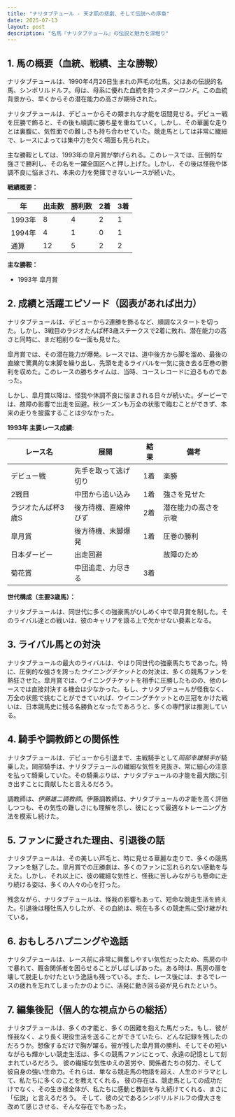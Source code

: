```yaml
---
title: "ナリタブテュール - 天才肌の悲劇、そして伝説への序章"
date: 2025-07-13
layout: post
description: "名馬『ナリタブテュール』の伝説と魅力を深堀り"
---
```


## 1. 馬の概要（血統、戦績、主な勝鞍）

ナリタブテュールは、1990年4月26日生まれの芦毛の牡馬。父はあの伝説的名馬、シンボリルドルフ。母は、母系に優れた血統を持つ*スターロンド*。この血統背景から、早くからその潜在能力の高さが期待された。

ナリタブテュールは、デビューからその類まれな才能を垣間見せる。デビュー戦を圧勝で飾ると、その後も順調に勝ち星を重ねていく。しかし、その華麗な走りとは裏腹に、気性面での難しさも持ち合わせていた。競走馬としては非常に繊細で、レースによっては集中力を欠く場面も見られた。

主な勝鞍としては、1993年の皐月賞が挙げられる。このレースでは、圧倒的な強さで勝利し、その名を一躍全国区へと押し上げた。しかし、その後は怪我や体調不良に悩まされ、本来の力を発揮できないレースが続いた。

**戦績概要：**

| 年 | 出走数 | 勝利数 | 2着 | 3着 |
|---|---|---|---|---|
| 1993年 | 8 | 4 | 2 | 1 |
| 1994年 | 4 | 1 | 0 | 1 |
| 通算 | 12 | 5 | 2 | 2 |

**主な勝鞍：**

* 1993年 皐月賞


## 2. 成績と活躍エピソード（図表があれば出力）

ナリタブテュールは、デビューから2連勝を飾るなど、順調なスタートを切った。しかし、3戦目のラジオたんぱ杯3歳ステークスで2着に敗れ、潜在能力の高さと同時に、まだ粗削りな一面も見せた。

皐月賞では、その潜在能力が爆発。レースでは、道中後方から脚を溜め、最後の直線で驚異的な末脚を繰り出し、先頭を走るライバルを一気に抜き去る圧巻の勝利を収めた。このレースの勝ちタイムは、当時、コースレコードに迫るものであった。

しかし、皐月賞以降は、怪我や体調不良に悩まされる日々が続いた。ダービーでは、故障の影響で出走を回避。秋シーズンも万全の状態で臨むことができず、本来の走りを披露することは少なかった。

**1993年 主要レース成績:**

| レース名 | 展開 | 結果 | 備考 |
|---|---|---|---|
| デビュー戦 | 先手を取って逃げ切り | 1着 | 楽勝 |
| 2戦目 | 中団から追い込み | 1着 | 強さを見せた |
| ラジオたんぱ杯3歳S | 後方待機、直線伸びず | 2着 | 潜在能力の高さを示唆 |
| 皐月賞 | 後方待機、末脚爆発 | 1着 | 圧巻の勝利 |
| 日本ダービー | 出走回避 |  | 故障のため |
| 菊花賞 | 中団追走、力尽きる | 3着 |  |

**世代構成（主要3歳馬）：**

ナリタブテュールは、同世代に多くの強豪馬がひしめく中で皐月賞を制した。そのライバル達との戦いは、彼のキャリアを語る上で欠かせない要素となる。


## 3. ライバル馬との対決

ナリタブテュールの最大のライバルは、やはり同世代の強豪馬たちであった。特に、圧倒的な強さを誇った*ウイニングチケット*との対決は、多くの競馬ファンを熱狂させた。皐月賞では、ウイニングチケットを相手に圧勝したものの、他のレースでは直接対決する機会は少なかった。もし、ナリタブテュールが怪我なく、万全の状態で挑むことができていれば、ウイニングチケットとの三冠をかけた戦いは、日本競馬史に残る名勝負となったであろうと、多くの専門家は推測している。


## 4. 騎手や調教師との関係性

ナリタブテュールは、デビューから引退まで、主戦騎手として*岡部幸雄騎手*が騎乗した。岡部騎手は、ナリタブテュールの繊細な気性を見抜き、常に細心の注意を払って騎乗していた。その騎乗ぶりは、ナリタブテュールの才能を最大限に引き出すことに貢献したと言えるだろう。

調教師は、*伊藤雄二調教師*。伊藤調教師は、ナリタブテュールの才能を高く評価しつつも、その気性の難しさにも理解を示し、彼にとって最適なトレーニング方法を模索し続けた。


## 5. ファンに愛された理由、引退後の話

ナリタブテュールは、その美しい芦毛と、時に見せる華麗な走りで、多くの競馬ファンを魅了した。皐月賞での圧勝劇は、多くのファンに忘れられない感動を与えた。しかし、それ以上に、彼の繊細な気性と、怪我に苦しみながらも懸命に走り続ける姿は、多くの人々の心を打った。

残念ながら、ナリタブテュールは、怪我の影響もあって、短命な競走生活を終えた。引退後は種牡馬入りしたが、その血統は、現在も多くの競走馬に受け継がれている。


## 6. おもしろハプニングや逸話

ナリタブテュールは、レース前に非常に興奮しやすい気性だったため、馬房の中で暴れて、厩舎関係者を困らせることがしばしばあった。ある時は、馬房の扉を壊して脱走しかけたという逸話も残っている。また、レース後には、まるでレースの疲れを忘れてしまったかのように、活発に動き回る姿が見られたという。


## 7. 編集後記（個人的な視点からの総括）

ナリタブテュールは、多くの才能と、多くの困難を抱えた馬だった。もし、彼が怪我なく、より長く現役生活を送ることができていたら、どんな記録を残したのだろうか。想像するだけで胸が躍る。彼が残した皐月賞の勝利、そしてその短いながらも輝かしい競走生活は、多くの競馬ファンにとって、永遠の記憶として刻まれているだろう。  彼の繊細な気性ゆえの苦労や、関係者たちの努力、そして彼自身の強い生命力。それらは、単なる競走馬の物語を超え、人生のドラマとして、私たちに多くのことを教えてくれる。  彼の存在は、競走馬としての成功だけでなく、その生き様全体が、私たちに感動と教訓を与え続けてくれる、まさに「伝説」と言えるだろう。  そして、彼の父であるシンボリルドルフの偉大さを改めて感じさせる、そんな存在でもあった。
